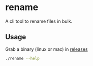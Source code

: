 # rename
A cli tool to rename files in bulk.

## Usage
Grab a binary (linux or mac) in [releases](https://github.com/Gnarus-G/rename/releases)
```sh
./rename --help
```
